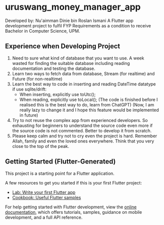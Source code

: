 # uruswang_money_manager_app

Developed by: Nu'aimman Dinie bin Roslan Ismani
A Flutter app development project to fulfil FYP Requirements as a condition to receive Bachelor in Computer Science, UPM.

## Experience when Developing Project

1. Need to sure what kind of database that you want to use. A week wasted for finding the suitable database
   including reading documentation and testing the database.
2. Learn two ways to fetch data from database, Stream (for realtime) and Future (for non-realtime)
3. Learn the best way to code in inserting and reading DateTime datatype if use sqlite/drift:
   - When inserting, explicitly use toUtc();
   - When reading, explicitly use toLocal();
   (The code is finished before I realised this is the best way to do, learn from ChatGPT)
   (Now, I am really lazy to change it and I hope this feature would be implemented in future)
4. Try to not reuse the complex app from experienced developers. So exhausting for beginners to
   understand the source code even more if the source code is not commented. Better to develop it from scratch.
5. Please keep calm and try not to cry even the project is hard. Remember Allah, family and even the loved ones everywhere.
   Think that you very close to the top of the peak.


## Getting Started (Flutter-Generated)

This project is a starting point for a Flutter application.

A few resources to get you started if this is your first Flutter project:

- [Lab: Write your first Flutter app](https://docs.flutter.dev/get-started/codelab)
- [Cookbook: Useful Flutter samples](https://docs.flutter.dev/cookbook)

For help getting started with Flutter development, view the
[online documentation](https://docs.flutter.dev/), which offers tutorials,
samples, guidance on mobile development, and a full API reference.
